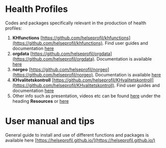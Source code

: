 # Health Profiles

Codes and packages specifically relevant in the production of health profiles:

1. **KHfunctions** [https://github.com/helseprofil/khfunctions](https://github.com/helseprofil/khfunctions). Find user guides and documentation [here](https://helseprofil.github.io/faq-khfunctions.html)
2. **orgdata** [https://github.com/helseprofil/orgdata](https://github.com/helseprofil/orgdata). Documentation is available [here](https://helseprofil.github.io/orgdata/)
3. **norgeo** [https://github.com/helseprofil/norgeo](https://github.com/helseprofil/norgeo). Documentation is available [here](https://helseprofil.github.io/norgeo/)
4. **KHvalitetskontroll** [https://github.com/helseprofil/KHvalitetskontroll](https://github.com/helseprofil/KHvalitetskontroll). Find user guides and documentation [here](https://helseprofil.github.io/faq-khvalitetskontroll.html)
5. Other info such as presentation, videos etc can be found [here](https://helseprofil.github.io/orgdata/#resources) under the heading **Resources** or [here](https://bit.ly/ybk-git)

# User manual and tips
General guide to install and use of different functions and packages is available here [https://helseprofil.github.io/](https://helseprofil.github.io/)
